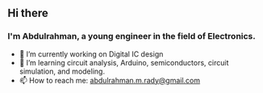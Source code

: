 ## Hi there
### I'm Abdulrahman, a young engineer in the field of Electronics.

- 🔭 I’m currently working on Digital IC design
- 🌱 I’m learning circuit analysis, Arduino, semiconductors, circuit simulation, and modeling.
- 📫 How to reach me: abdulrahman.m.rady@gmail.com

